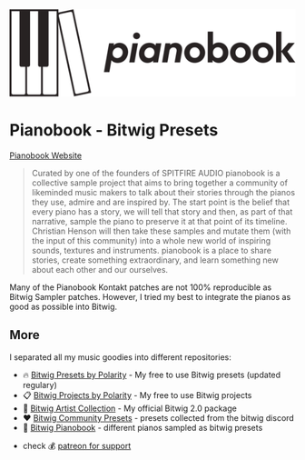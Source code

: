 ![Header](cover.png)
# Pianobook - Bitwig Presets

[Pianobook Website](https://www.pianobook.co.uk/)

> Curated by one of the founders of SPITFIRE AUDIO pianobook is a collective sample project that aims to bring together a community of likeminded music makers to talk about their stories through the pianos they use, admire and are inspired by.
> The start point is the belief that every piano has a story, we will tell that story and then, as part of that narrative, sample the piano to preserve it at that point of its timeline. Christian Henson will then take these samples and mutate them (with the input of this community) into a whole new world of inspiring sounds, textures and instruments.
> pianobook is a place to share stories, create something extraordinary, and learn something new about each other and our ourselves.

Many of the Pianobook Kontakt patches are not 100% reproducible as Bitwig Sampler patches. However, I tried my best to integrate the pianos as good as possible into Bitwig.

## More
I separated all my music goodies into different repositories:
- 🔥 [Bitwig Presets by Polarity](https://github.com/polarity/polarity-music-tools) - My free to use Bitwig presets (updated regulary)
- 📋 [Bitwig Projects by Polarity](https://github.com/polarity/bitwig-projects) - My free to use Bitwig projects
- 💽 [Bitwig Artist Collection](https://github.com/polarity/bitwig-artist-collection) - My official Bitwig 2.0 package
- ❤️ [Bitwig Community Presets](https://github.com/polarity/bitwig-community-presets) - presets collected from the bitwig discord
- 🎹 [Bitwig Pianobook](https://github.com/polarity/bitwig-pianobook) - different pianos sampled as bitwig presets

* check 💰 [patreon for support](https://www.patreon.com/polarity_music)

